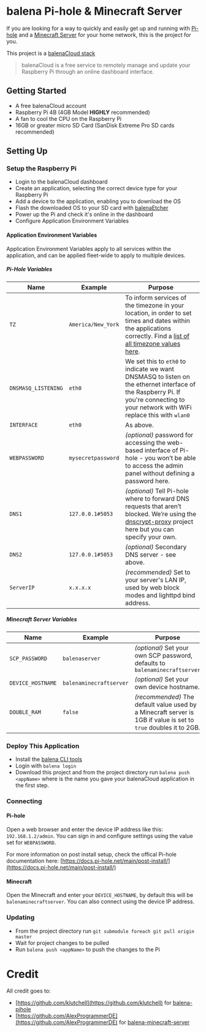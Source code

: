 # balena Pi-hole & Minecraft Server

If you are looking for a way to quickly and easily get up and running with [Pi-hole]((https://github.com/klutchell/balena-pihole)) and a [Minecraft Server](https://github.com/AlexProgrammerDE/balena-minecraft-server) for your home network, this is the project for you.

This project is a [balenaCloud stack](https://www.balena.io/cloud/)

> balenaCloud is a free service to remotely manage and update your Raspberry Pi through an online dashboard interface.

## Getting Started

- A free balenaCloud account
- Raspberry Pi 4B (4GB Model **HIGHLY** recommended)
- A fan to cool the CPU on the Raspberry Pi
- 16GB or greater micro SD Card (SanDisk Extreme Pro SD cards recommended)

## Setting Up

### Setup the Raspberry Pi

- Login to the balenaCloud dashboard
- Create an application, selecting the correct device type for your Raspberry Pi
- Add a device to the application, enabling you to download the OS
- Flash the downloaded OS to your SD card with [balenaEtcher](https://www.balena.io/etcher/)
- Power up the Pi and check it's online in the dashboard
- Configure Application Environment Variables

#### Application Environment Variables

Application Environment Variables apply to all services within the application, and can be applied fleet-wide to apply to multiple devices.

##### Pi-Hole Variables
|Name|Example|Purpose|
|---|---|---|
|`TZ`|`America/New_York`|To inform services of the timezone in your location, in order to set times and dates within the applications correctly. Find a [list of all timezone values here](https://en.wikipedia.org/wiki/List_of_tz_database_time_zones).|
|`DNSMASQ_LISTENING`|`eth0`|We set this to `eth0` to indicate we want DNSMASQ to listen on the ethernet interface of the Raspberry Pi. If you're connecting to your network with WiFi replace this with `wlan0`|
|`INTERFACE`|`eth0`|As above.|
|`WEBPASSWORD`|`mysecretpassword`|_(optional)_ password for accessing the web-based interface of Pi-hole - you won’t be able to access the admin panel without defining a password here.
|`DNS1`|`127.0.0.1#5053`|_(optional)_ Tell Pi-hole where to forward DNS requests that aren’t blocked. We’re using the [dnscrypt-proxy](https://github.com/DNSCrypt/dnscrypt-proxy) project here but you can specify your own.|
|`DNS2`|`127.0.0.1#5053`|_(optional)_ Secondary DNS server - see above.|
|`ServerIP`|`x.x.x.x`|_(recommended)_ Set to your server's LAN IP, used by web block modes and lighttpd bind address.|

##### Minecraft Server Variables
|Name|Example|Purpose|
|---|---|---|
|`SCP_PASSWORD`|`balenaserver`|_(optional)_ Set your own SCP password, defaults to `balenaminecraftserver` |
|`DEVICE_HOSTNAME`|`balenaminecraftserver`|_(optional)_ Set your own device hostname.|
|`DOUBLE_RAM`|`false`|_(recommended)_ The default value used by a Minecraft server is 1GB if value is set to `true` doubles it to 2GB.|

### Deploy This Application

- Install the [balena CLI tools](https://github.com/balena-io/balena-cli/blob/master/INSTALL.md)
- Login with `balena login`
- Download this project and from the project directory run `balena push <appName>` where <appName> is the name you gave your balenaCloud application in the first step.

### Connecting

#### Pi-hole
Open a web browser and enter the device IP address like this: `192.168.1.2/admin`. You can sign in and configure settings using the value set for `WEBPASSWORD`.

For more information on post install setup, check the offical Pi-hole documentation here: [https://docs.pi-hole.net/main/post-install/](https://docs.pi-hole.net/main/post-install/)

#### Minecraft
Open the Minecraft and enter your `DEVICE_HOSTNAME`, by default this will be `balenaminecraftserver`. You can also connect using the device IP address.

### Updating
- From the project directory run `git submodule foreach git pull origin master`
- Wait for project changes to be pulled
- Run `balena push <appName>` to push the changes to the Pi

# Credit
All credit goes to:
- [https://github.com/klutchell](https://github.com/klutchell) for [balena-pihole](https://github.com/klutchell/balena-pihole)
- [https://github.com/AlexProgrammerDE](https://github.com/AlexProgrammerDE) for [balena-minecraft-server](https://github.com/AlexProgrammerDE/balena-minecraft-server)

